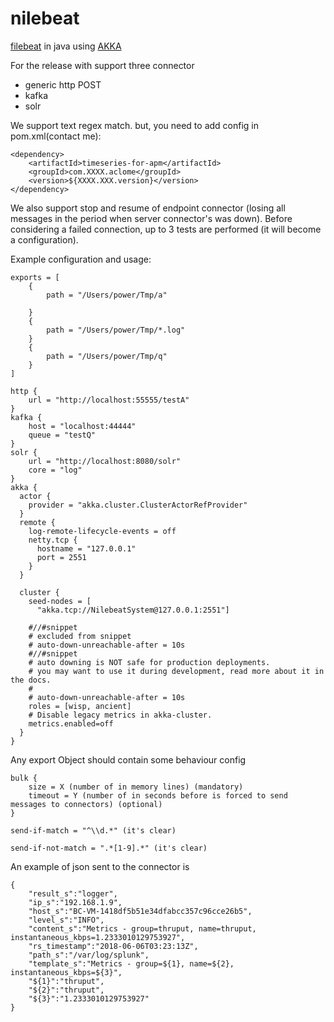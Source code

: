 # nilebeat
[filebeat](https://www.elastic.co/guide/en/beats/filebeat/current/filebeat-overview.html) in java using [AKKA](http://akka.io)

For the release with support three connector 
- generic http POST
- kafka 
- solr

We support text regex match. but, you need to add config in pom.xml(contact me):

```
<dependency>
	<artifactId>timeseries-for-apm</artifactId>
	<groupId>com.XXXX.aclome</groupId>
	<version>${XXXX.XXX.version}</version>
</dependency>
```
We also support stop and resume of endpoint connector (losing all messages in the period when server connector's was down).
Before considering a failed connection, up to 3 tests are performed (it will become a configuration). 

Example configuration and usage:
```
exports = [
    {
        path = "/Users/power/Tmp/a" 		
        
    }
    {
        path = "/Users/power/Tmp/*.log"
    }
    {
        path = "/Users/power/Tmp/q"        
    }
]

http {
    url = "http://localhost:55555/testA"
}
kafka {
    host = "localhost:44444"
    queue = "testQ"
}
solr {
    url = "http://localhost:8080/solr"
    core = "log"
}    
akka {  
  actor {  
    provider = "akka.cluster.ClusterActorRefProvider"  
  }  
  remote {  
    log-remote-lifecycle-events = off  
    netty.tcp {  
      hostname = "127.0.0.1"  
      port = 2551  
    }  
  }  
  
  cluster {  
    seed-nodes = [  
      "akka.tcp://NilebeatSystem@127.0.0.1:2551"]  
  
    #//#snippet  
    # excluded from snippet  
    # auto-down-unreachable-after = 10s  
    #//#snippet  
    # auto downing is NOT safe for production deployments.  
    # you may want to use it during development, read more about it in the docs.  
    #  
    # auto-down-unreachable-after = 10s  
    roles = [wisp, ancient]
    # Disable legacy metrics in akka-cluster.  
    metrics.enabled=off  
  }  
}  

```

Any export Object should contain some behaviour config

```
bulk {
	size = X (number of in memory lines) (mandatory)
	timeout = Y (number of in seconds before is forced to send messages to connectors) (optional)
}

send-if-match = "^\\d.*" (it's clear)

send-if-not-match = ".*[1-9].*"	(it's clear)

```

An example of json sent to the connector is
```
{
	"result_s":"logger",
	"ip_s":"192.168.1.9",
	"host_s":"BC-VM-1418df5b51e34dfabcc357c96cce26b5",
	"level_s":"INFO",
	"content_s":"Metrics - group=thruput, name=thruput, instantaneous_kbps=1.2333010129753927",
	"rs_timestamp":"2018-06-06T03:23:13Z",
	"path_s":"/var/log/splunk",
	"template_s":"Metrics - group=${1}, name=${2}, instantaneous_kbps=${3}",
	"${1}":"thruput",
	"${2}":"thruput",
	"${3}":"1.2333010129753927"
}
```
